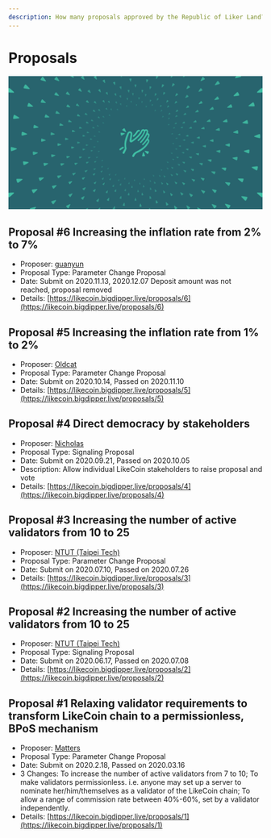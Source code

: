 ```yaml
---
description: How many proposals approved by the Republic of Liker Land?
---
```


# Proposals

![](../../.gitbook/assets/likecoin_ad59_banner%20%281%29.png)

## Proposal \#6 Increasing the inflation rate from 2% to 7%

* Proposer: [guanyun](https://matters.news/@guanyun/like-coin-chain-proposal-6-increase-the-inflation-rate-from-2-to-7-bafyreibnqz6rbx2rcmc6o5nujogobaou2rh7sdtogmkkfgbdf2gjzq74lq)
* Proposal Type: Parameter Change Proposal
* Date: Submit on 2020.11.13, 2020.12.07 Deposit amount was not reached, proposal removed
* Details: [https://likecoin.bigdipper.live/proposals/6](https://likecoin.bigdipper.live/proposals/6)

## Proposal \#5 Increasing the inflation rate from 1% to 2%

* Proposer: [Oldcat](https://matters.news/@oldcat/like-coin-chain-proposal-5-increase-the-inflation-rate-from-1-to-2-bafyreigehviegtfl42orweqj5nc2wn2ccapukjm2jhwf3qzcntl7qyxaby)
* Proposal Type: Parameter Change Proposal
* Date: Submit on 2020.10.14, Passed on 2020.11.10
* Details: [https://likecoin.bigdipper.live/proposals/5](https://likecoin.bigdipper.live/proposals/5)

## Proposal \#4 Direct democracy by stakeholders

* Proposer: [Nicholas](https://matters.news/@nicholasyau/like-coin-chain-proposal-4-direct-democracy-by-stakeholders-bafyreifupmmlspfpu55mpjwtzbkqew3ji4wdud36er2uetcph7h72mfmea)
* Proposal Type: Signaling Proposal
* Date: Submit on 2020.09.21, Passed on 2020.10.05
* Description: Allow individual LikeCoin stakeholders to raise proposal and vote
* Details: [https://likecoin.bigdipper.live/proposals/4](https://likecoin.bigdipper.live/proposals/4)

## Proposal \#3 Increasing the number of active validators from 10 to 25

* Proposer: [NTUT \(Taipei Tech\)](https://likecoin.bigdipper.live/validator/9A810D60E0BF1D5D1C81B03CCF2923C6404FECE3)
* Proposal Type: Parameter Change Proposal
* Date: Submit on 2020.07.10, Passed on 2020.07.26
* Details: [https://likecoin.bigdipper.live/proposals/3](https://likecoin.bigdipper.live/proposals/3)

## Proposal \#2 Increasing the number of active validators from 10 to 25

* Proposer: [NTUT \(Taipei Tech\)](https://matters.news/@dAAAb/like-coin-chain-proposal-2-increasing-the-number-of-active-validators-from-10-to-25-bafyreic2jaqtzaaql2dkauay5ogybtqy3tlltwzrj665ong2sg7uks7zsu)
* Proposal Type: Signaling Proposal
* Date: Submit on 2020.06.17, Passed on 2020.07.08
* Details: [https://likecoin.bigdipper.live/proposals/2](https://likecoin.bigdipper.live/proposals/2)

## Proposal \#1 Relaxing validator requirements to transform LikeCoin chain to a permissionless, BPoS mechanism

* Proposer: [Matters](https://matters.news/@likecoin/like-coin-chain-proposal-1-relaxing-validator-requirements-to-transform-like-coin-chain-to-a-permissionless-b-po-s-mechanism-bafyreienrrgu5a35wvgztutzjzl6hey5csqdhimukzrpxfp64xn223fi5q)
* Proposal Type: Parameter Change Proposal
* Date: Submit on 2020.2.18, Passed on 2020.03.16
* 3 Changes: To increase the number of active validators from 7 to 10; To make validators permissionless. i.e. anyone may set up a server to nominate her/him/themselves as a validator of the LikeCoin chain; To allow a range of commission rate between 40%-60%, set by a validator independently.
* Details: [https://likecoin.bigdipper.live/proposals/1](https://likecoin.bigdipper.live/proposals/1)

